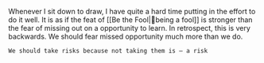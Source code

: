 Whenever I sit down to draw, I have quite a hard time putting in the effort to do it well. It is as if the feat of [[Be the Fool|🌰being a fool]] is stronger than the fear of missing out on a opportunity to learn. In retrospect, this is very backwards. We should fear missed opportunity much more than we do. 

```
We should take risks because not taking them is — a risk
```